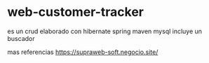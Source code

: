 # web-customer-tracker
es un crud elaborado con hibernate spring maven mysql incluye un buscador 

mas referencias https://supraweb-soft.negocio.site/
